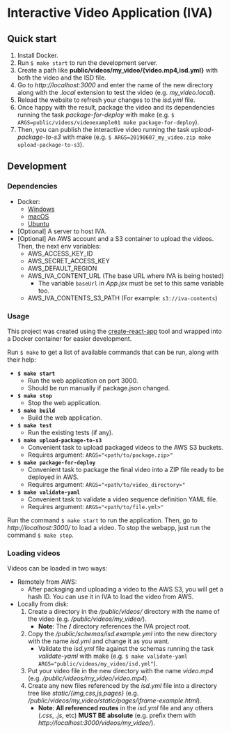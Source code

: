 # Interactive Video Application (IVA)

## Quick start

1. Install Docker.
2. Run `$ make start` to run the development server.
3. Create a path like **public/videos/my_video/{video.mp4,isd.yml}** with both the video and the ISD file.
4. Go to *http://localhost:3000* and enter the name of the new directory along with the *.local* extension to test the video (e.g. *my_video.local*).
5. Reload the website to refresh your changes to the *isd.yml* file.
6. Once happy with the result, package the video and its dependencies running the task *package-for-deploy* with make (e.g. `$ ARGS=public/videos/videoexample01 make package-for-deploy`).
7. Then, you can publish the interactive video running the task *upload-package-to-s3* with make (e.g. `$ ARGS=20190607_my_video.zip make upload-package-to-s3`).

## Development

### Dependencies

- Docker:
    - [Windows](https://docs.docker.com/desktop/install/windows-install/)
    - [macOS](https://docs.docker.com/desktop/install/mac-install/)
    - [Ubuntu](https://docs.docker.com/engine/install/ubuntu/)
- [Optional] A server to host IVA.
- [Optional] An AWS account and a S3 container to upload the videos. Then, the next env variables:
    - AWS_ACCESS_KEY_ID
    - AWS_SECRET_ACCESS_KEY
    - AWS_DEFAULT_REGION
    - AWS_IVA_CONTENT_URL (The base URL where IVA is being hosted)
        - The variable `baseUrl` in _App.jsx_ must be set to this same variable too.
    - AWS_IVA_CONTENTS_S3_PATH (For example: `s3://iva-contents`)

### Usage

This project was created using the [create-react-app](https://facebook.github.io/create-react-app/) tool and wrapped into a Docker container for easier development.

Run `$ make` to get a list of available commands that can be run, along with their help:

- **`$ make start`**
    - Run the web application on port 3000.
    - Should be run manually if package.json changed.
- **`$ make stop`**
    - Stop the web application.
- **`$ make build`**
    - Build the web application.
- **`$ make test`**
    - Run the existing tests (if any).
- **`$ make upload-package-to-s3`**
    - Convenient task to upload packaged videos to the AWS S3 buckets.
    - Requires argument: `ARGS="<path/to/package.zip>"`
- **`$ make package-for-deploy`**
    - Convenient task to package the final video into a ZIP file ready to be deployed in AWS.
    - Requires argument: `ARGS="<path/to/video_directory>"`
- **`$ make validate-yaml`**
    - Convenient task to validate a video sequence definition YAML file.
    - Requires argument: `ARGS="<path/to/file.yml>"`

Run the command `$ make start` to run the application. Then, go to *http://localhost:3000/* to load a video. To stop the webapp, just run the command `$ make stop`.

### Loading videos

Videos can be loaded in two ways:

- Remotely from AWS:
    - After packaging and uploading a video to the AWS S3, you will get a hash ID. You can use it in IVA to load the video from AWS.
- Locally from disk:
    1. Create a directory in the */public/videos/* directory with the name of the video (e.g. */public/videos/my_video/*).
        - **Note**: The **/** directory references the IVA project root.
    2. Copy the */public/schemas/isd.example.yml* into the new directory with the name *isd.yml* and change it as you want.
        - Validate the *isd.yml* file against the schemas running the task *validate-yaml* with make (e.g. `$ make validate-yaml ARGS="public/videos/my_video/isd.yml"`).
    3. Put your video file in the new directory with the name *video.mp4* (e.g. */public/videos/my_video/video.mp4*).
    4. Create any new files referenced by the *isd.yml* file into a directory tree like *static/{img,css,js,pages}* (e.g. */public/videos/my_video/static/pages/iframe-example.html*).
        - **Note**: **All referenced routes** in the *isd.yml* file and any others (*.css*, *.js*, etc) **MUST BE absolute** (e.g. prefix them with *http://localhost:3000/videos/my_video/*).